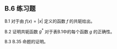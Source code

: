 ## B.6 练习题

B.1 对于由 $f\left( x\right) = \left| x\right|$ 定义的函数 $f$ 的共轭给出。

B.2 证明共轭函数 ${g}^{ * }$ 对于表B.1中的每个函数 $g$ 的正确性。

B.3 B.35 命题的证明。